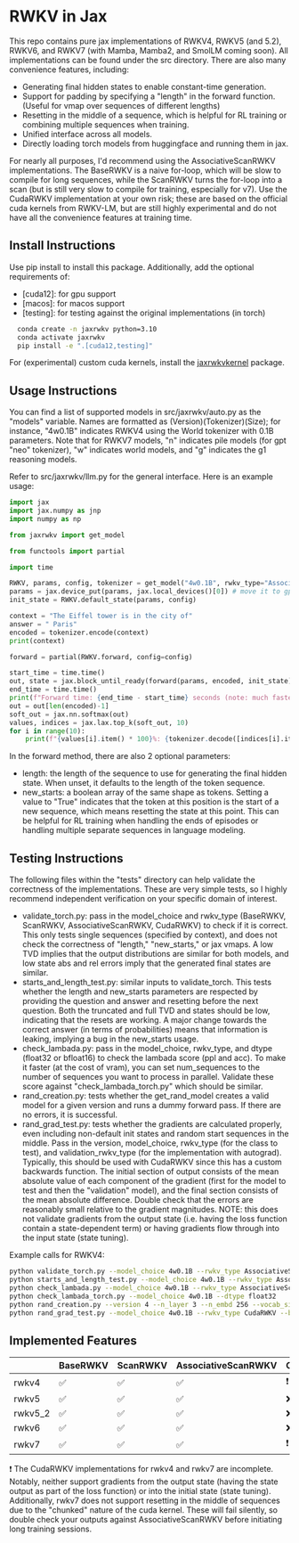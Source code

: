 # RWKV in Jax

This repo contains pure jax implementations of RWKV4, RWKV5 (and 5.2), RWKV6, and RWKV7 (with Mamba, Mamba2, and SmolLM coming soon). All implementations can be found under the src directory. There are also many convenience features, including:
- Generating final hidden states to enable constant-time generation.
- Support for padding by specifying a "length" in the forward function. (Useful for vmap over sequences of different lengths)
- Resetting in the middle of a sequence, which is helpful for RL training or combining multiple sequences when training.
- Unified interface across all models.
- Directly loading torch models from huggingface and running them in jax.

For nearly all purposes, I'd recommend using the AssociativeScanRWKV implementations. The BaseRWKV is a naive for-loop, which will be slow to compile for long sequences, while the ScanRWKV turns the for-loop into a scan (but is still very slow to compile for training, especially for v7). Use the CudaRWKV implementation at your own risk; these are based on the official cuda kernels from RWKV-LM, but are still highly experimental and do not have all the convenience features at training time.

## Install Instructions

Use pip install to install this package. Additionally, add the optional requirements of:
- [cuda12]: for gpu support
- [macos]: for macos support
- [testing]: for testing against the original implementations (in torch)

``` bash
  conda create -n jaxrwkv python=3.10
  conda activate jaxrwkv
  pip install -e ".[cuda12,testing]"
```

For (experimental) custom cuda kernels, install the [jaxrwkvkernel](https://github.com/bsarkar321/jaxrwkvkernel) package.

## Usage Instructions

You can find a list of supported models in src/jaxrwkv/auto.py as the "models" variable. Names are formatted as (Version)(Tokenizer)(Size); for instance, "4w0.1B" indicates RWKV4 using the World tokenizer with 0.1B parameters. Note that for RWKV7 models, "n" indicates pile models (for gpt "neo" tokenizer), "w" indicates world models, and "g" indicates the g1 reasoning models.

Refer to src/jaxrwkv/llm.py for the general interface. Here is an example usage:

``` python
import jax
import jax.numpy as jnp
import numpy as np

from jaxrwkv import get_model

from functools import partial

import time

RWKV, params, config, tokenizer = get_model("4w0.1B", rwkv_type="AssociativeScanRWKV", verbose=True, dtype=jnp.bfloat16)
params = jax.device_put(params, jax.local_devices()[0]) # move it to gpu (or whatever the default device is)
init_state = RWKV.default_state(params, config)

context = "The Eiffel tower is in the city of"
answer = " Paris"
encoded = tokenizer.encode(context)
print(context)

forward = partial(RWKV.forward, config=config)

start_time = time.time()
out, state = jax.block_until_ready(forward(params, encoded, init_state))
end_time = time.time()
print(f"Forward time: {end_time - start_time} seconds (note: much faster with jax.jit)")
out = out[len(encoded)-1]
soft_out = jax.nn.softmax(out)
values, indices = jax.lax.top_k(soft_out, 10)
for i in range(10):
    print(f"{values[i].item() * 100}%: {tokenizer.decode([indices[i].item()])}")
```

In the forward method, there are also 2 optional parameters:
- length: the length of the sequence to use for generating the final hidden state. When unset, it defaults to the length of the token sequence.
- new_starts: a boolean array of the same shape as tokens. Setting a value to "True" indicates that the token at this position is the start of a new sequence, which means resetting the state at this point. This can be helpful for RL training when handling the ends of episodes or handling multiple separate sequences in language modeling.

## Testing Instructions

The following files within the "tests" directory can help validate the correctness of the implementations. These are very simple tests, so I highly recommend independent verification on your specific domain of interest.

- validate_torch.py: pass in the model_choice and rwkv_type (BaseRWKV, ScanRWKV, AssociativeScanRWKV, CudaRWKV) to check if it is correct. This only tests single sequences (specified by context), and does not check the correctness of "length," "new_starts," or jax vmaps. A low TVD implies that the output distributions are similar for both models, and low state abs and rel errors imply that the generated final states are similar.
- starts_and_length_test.py: similar inputs to validate_torch. This tests whether the length and new_starts parameters are respected by providing the question and answer and resetting before the next question. Both the truncated and full TVD and states should be low, indicating that the resets are working. A major change towards the correct answer (in terms of probabilities) means that information is leaking, implying a bug in the new_starts usage.
- check_lambada.py: pass in the model_choice, rwkv_type, and dtype (float32 or bfloat16) to check the lambada score (ppl and acc). To make it faster (at the cost of vram), you can set num_sequences to the number of sequences you want to process in parallel. Validate these score against "check_lambada_torch.py" which should be similar.
- rand_creation.py: tests whether the get_rand_model creates a valid model for a given version and runs a dummy forward pass. If there are no errors, it is successful.
- rand_grad_test.py: tests whether the gradients are calculated properly, even including non-default init states and random start sequences in the middle. Pass in the version, model_choice, rwkv_type (for the class to test), and validation_rwkv_type (for the implementation with autograd). Typically, this should be used with CudaRWKV since this has a custom backwards function. The initial section of output consists of the mean absolute value of each component of the gradient (first for the model to test and then the "validation" model), and the final section consists of the mean absolute difference. Double check that the errors are reasonably small relative to the gradient magnitudes. NOTE: this does not validate gradients from the output state (i.e. having the loss function contain a state-dependent term) or having gradients flow through into the input state (state tuning).

Example calls for RWKV4:

``` bash
python validate_torch.py --model_choice 4w0.1B --rwkv_type AssociativeScanRWKV --dtype float32
python starts_and_length_test.py --model_choice 4w0.1B --rwkv_type AssociativeScanRWKV --dtype float32 # validation_rwkv_type can be anything that was previously validated by validate_torch
python check_lambada.py --model_choice 4w0.1B --rwkv_type AssociativeScanRWKV --dtype float32
python check_lambada_torch.py --model_choice 4w0.1B --dtype float32
python rand_creation.py --version 4 --n_layer 3 --n_embd 256 --vocab_size 10 --dtype float32 --rwkv_type AssociativeScanRWKV
python rand_grad_test.py --model_choice 4w0.1B --rwkv_type CudaRWKV --batch_size 4 --sequence_length 32 --new_start_prob 0.1 --dtype float32 --validation_rwkv_type ScanRWKV
```

## Implemented Features

|         | BaseRWKV           | ScanRWKV           | AssociativeScanRWKV | CudaRWKV                 |
|---------|--------------------|--------------------|---------------------|--------------------------|
| rwkv4   | :white_check_mark: | :white_check_mark: | :white_check_mark:  | :heavy_exclamation_mark: |
| rwkv5   | :white_check_mark: | :white_check_mark: | :white_check_mark:  | :x:                      |
| rwkv5_2 | :white_check_mark: | :white_check_mark: | :white_check_mark:  | :x:                      |
| rwkv6   | :white_check_mark: | :white_check_mark: | :white_check_mark:  | :x:                      |
| rwkv7   | :white_check_mark: | :white_check_mark: | :white_check_mark:  | :heavy_exclamation_mark: |

:heavy_exclamation_mark: The CudaRWKV implementations for rwkv4 and rwkv7 are incomplete. Notably, neither support gradients from the output state (having the state output as part of the loss function) or into the initial state (state tuning). Additionally, rwkv7 does not support resetting in the middle of sequences due to the "chunked" nature of the cuda kernel. These will fail silently, so double check your outputs against AssociativeScanRWKV before initiating long training sessions.
